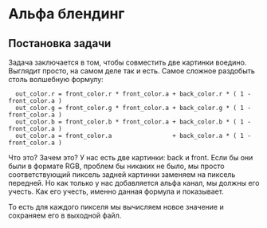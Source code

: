 # Альфа блендинг 

## Постановка задачи

Задача заключается в том, чтобы совместить две картинки воедино. Выглядит просто, на самом деле так и есть. Самое сложное раздобыть столь волшебную формулу:
```
  out_color.r = front_color.r * front_color.a + back_color.r * ( 1 - front_color.a )
  out_color.g = front_color.g * front_color.a + back_color.g * ( 1 - front_color.a ) 
  out_color.b = front_color.b * front_color.a + back_color.b * ( 1 - front_color.a ) 
  out_color.a = front_color.a                 + back_color.a * ( 1 - front_color.a ) 
```

Что это? Зачем это? У нас есть две картинки: back и front. Если бы они были в формате RGB, проблем бы никаких не было, мы просто 
соответствующий пиксель задней картинки заменяем на пиксель передней. Но как только у нас добавляется альфа канал, мы должны его учесть. Как его учесть, 
именно данная формула и показывает. 

То есть для каждого пикселя мы вычисляем новое значение и сохраняем его в выходной файл.

## 




